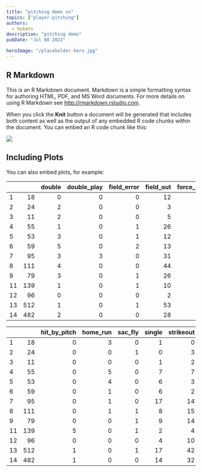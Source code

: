 ```yaml
---
title: "pitching demo xx"
topics: ["player-pitching"]
authors:
  - hokmts
description: "pitching demo"
pubDate: "Jul 08 2022"

heroImage: "/placeholder-hero.jpg"
---
```



## R Markdown

This is an R Markdown document. Markdown is a simple formatting syntax
for authoring HTML, PDF, and MS Word documents. For more details on
using R Markdown see <http://rmarkdown.rstudio.com>.

When you click the **Knit** button a document will be generated that
includes both content as well as the output of any embedded R code
chunks within the document. You can embed an R code chunk like this:

![](/mdtest2_files/figure-markdown_strict/cars-1.gif)

## Including Plots

You can also embed plots, for example:

<table>
<colgroup>
<col style="width: 3%" />
<col style="width: 4%" />
<col style="width: 8%" />
<col style="width: 14%" />
<col style="width: 14%" />
<col style="width: 11%" />
<col style="width: 11%" />
<col style="width: 30%" />
</colgroup>
<thead>
<tr class="header">
<th style="text-align: left;"></th>
<th style="text-align: right;"></th>
<th style="text-align: right;">double</th>
<th style="text-align: right;">double_play</th>
<th style="text-align: right;">field_error</th>
<th style="text-align: right;">field_out</th>
<th style="text-align: right;">force_out</th>
<th style="text-align: right;">grounded_into_double_play</th>
</tr>
</thead>
<tbody>
<tr class="odd">
<td style="text-align: left;">1</td>
<td style="text-align: right;">18</td>
<td style="text-align: right;">0</td>
<td style="text-align: right;">0</td>
<td style="text-align: right;">0</td>
<td style="text-align: right;">12</td>
<td style="text-align: right;">0</td>
<td style="text-align: right;">0</td>
</tr>
<tr class="even">
<td style="text-align: left;">2</td>
<td style="text-align: right;">24</td>
<td style="text-align: right;">2</td>
<td style="text-align: right;">0</td>
<td style="text-align: right;">0</td>
<td style="text-align: right;">3</td>
<td style="text-align: right;">0</td>
<td style="text-align: right;">0</td>
</tr>
<tr class="odd">
<td style="text-align: left;">3</td>
<td style="text-align: right;">11</td>
<td style="text-align: right;">2</td>
<td style="text-align: right;">0</td>
<td style="text-align: right;">0</td>
<td style="text-align: right;">5</td>
<td style="text-align: right;">0</td>
<td style="text-align: right;">0</td>
</tr>
<tr class="even">
<td style="text-align: left;">4</td>
<td style="text-align: right;">55</td>
<td style="text-align: right;">1</td>
<td style="text-align: right;">0</td>
<td style="text-align: right;">1</td>
<td style="text-align: right;">26</td>
<td style="text-align: right;">3</td>
<td style="text-align: right;">0</td>
</tr>
<tr class="odd">
<td style="text-align: left;">5</td>
<td style="text-align: right;">53</td>
<td style="text-align: right;">3</td>
<td style="text-align: right;">0</td>
<td style="text-align: right;">1</td>
<td style="text-align: right;">12</td>
<td style="text-align: right;">0</td>
<td style="text-align: right;">0</td>
</tr>
<tr class="even">
<td style="text-align: left;">6</td>
<td style="text-align: right;">59</td>
<td style="text-align: right;">5</td>
<td style="text-align: right;">0</td>
<td style="text-align: right;">2</td>
<td style="text-align: right;">13</td>
<td style="text-align: right;">0</td>
<td style="text-align: right;">1</td>
</tr>
<tr class="odd">
<td style="text-align: left;">7</td>
<td style="text-align: right;">95</td>
<td style="text-align: right;">3</td>
<td style="text-align: right;">3</td>
<td style="text-align: right;">0</td>
<td style="text-align: right;">31</td>
<td style="text-align: right;">0</td>
<td style="text-align: right;">1</td>
</tr>
<tr class="even">
<td style="text-align: left;">8</td>
<td style="text-align: right;">111</td>
<td style="text-align: right;">4</td>
<td style="text-align: right;">0</td>
<td style="text-align: right;">0</td>
<td style="text-align: right;">44</td>
<td style="text-align: right;">2</td>
<td style="text-align: right;">2</td>
</tr>
<tr class="odd">
<td style="text-align: left;">9</td>
<td style="text-align: right;">79</td>
<td style="text-align: right;">3</td>
<td style="text-align: right;">0</td>
<td style="text-align: right;">1</td>
<td style="text-align: right;">26</td>
<td style="text-align: right;">5</td>
<td style="text-align: right;">1</td>
</tr>
<tr class="even">
<td style="text-align: left;">11</td>
<td style="text-align: right;">139</td>
<td style="text-align: right;">1</td>
<td style="text-align: right;">0</td>
<td style="text-align: right;">1</td>
<td style="text-align: right;">10</td>
<td style="text-align: right;">0</td>
<td style="text-align: right;">1</td>
</tr>
<tr class="odd">
<td style="text-align: left;">12</td>
<td style="text-align: right;">96</td>
<td style="text-align: right;">0</td>
<td style="text-align: right;">0</td>
<td style="text-align: right;">0</td>
<td style="text-align: right;">2</td>
<td style="text-align: right;">0</td>
<td style="text-align: right;">0</td>
</tr>
<tr class="even">
<td style="text-align: left;">13</td>
<td style="text-align: right;">512</td>
<td style="text-align: right;">1</td>
<td style="text-align: right;">0</td>
<td style="text-align: right;">1</td>
<td style="text-align: right;">53</td>
<td style="text-align: right;">2</td>
<td style="text-align: right;">2</td>
</tr>
<tr class="odd">
<td style="text-align: left;">14</td>
<td style="text-align: right;">482</td>
<td style="text-align: right;">2</td>
<td style="text-align: right;">0</td>
<td style="text-align: right;">0</td>
<td style="text-align: right;">28</td>
<td style="text-align: right;">0</td>
<td style="text-align: right;">2</td>
</tr>
</tbody>
</table>

<table>
<colgroup>
<col style="width: 4%" />
<col style="width: 6%" />
<col style="width: 19%" />
<col style="width: 13%" />
<col style="width: 12%" />
<col style="width: 10%" />
<col style="width: 15%" />
<col style="width: 10%" />
<col style="width: 7%" />
</colgroup>
<thead>
<tr class="header">
<th style="text-align: left;"></th>
<th style="text-align: right;"></th>
<th style="text-align: right;">hit_by_pitch</th>
<th style="text-align: right;">home_run</th>
<th style="text-align: right;">sac_fly</th>
<th style="text-align: right;">single</th>
<th style="text-align: right;">strikeout</th>
<th style="text-align: right;">triple</th>
<th style="text-align: right;">walk</th>
</tr>
</thead>
<tbody>
<tr class="odd">
<td style="text-align: left;">1</td>
<td style="text-align: right;">18</td>
<td style="text-align: right;">0</td>
<td style="text-align: right;">3</td>
<td style="text-align: right;">0</td>
<td style="text-align: right;">1</td>
<td style="text-align: right;">0</td>
<td style="text-align: right;">0</td>
<td style="text-align: right;">0</td>
</tr>
<tr class="even">
<td style="text-align: left;">2</td>
<td style="text-align: right;">24</td>
<td style="text-align: right;">0</td>
<td style="text-align: right;">0</td>
<td style="text-align: right;">1</td>
<td style="text-align: right;">0</td>
<td style="text-align: right;">3</td>
<td style="text-align: right;">0</td>
<td style="text-align: right;">0</td>
</tr>
<tr class="odd">
<td style="text-align: left;">3</td>
<td style="text-align: right;">11</td>
<td style="text-align: right;">0</td>
<td style="text-align: right;">0</td>
<td style="text-align: right;">0</td>
<td style="text-align: right;">1</td>
<td style="text-align: right;">2</td>
<td style="text-align: right;">0</td>
<td style="text-align: right;">0</td>
</tr>
<tr class="even">
<td style="text-align: left;">4</td>
<td style="text-align: right;">55</td>
<td style="text-align: right;">0</td>
<td style="text-align: right;">5</td>
<td style="text-align: right;">0</td>
<td style="text-align: right;">7</td>
<td style="text-align: right;">7</td>
<td style="text-align: right;">0</td>
<td style="text-align: right;">0</td>
</tr>
<tr class="odd">
<td style="text-align: left;">5</td>
<td style="text-align: right;">53</td>
<td style="text-align: right;">0</td>
<td style="text-align: right;">4</td>
<td style="text-align: right;">0</td>
<td style="text-align: right;">6</td>
<td style="text-align: right;">3</td>
<td style="text-align: right;">0</td>
<td style="text-align: right;">0</td>
</tr>
<tr class="even">
<td style="text-align: left;">6</td>
<td style="text-align: right;">59</td>
<td style="text-align: right;">0</td>
<td style="text-align: right;">1</td>
<td style="text-align: right;">0</td>
<td style="text-align: right;">6</td>
<td style="text-align: right;">2</td>
<td style="text-align: right;">0</td>
<td style="text-align: right;">0</td>
</tr>
<tr class="odd">
<td style="text-align: left;">7</td>
<td style="text-align: right;">95</td>
<td style="text-align: right;">0</td>
<td style="text-align: right;">1</td>
<td style="text-align: right;">0</td>
<td style="text-align: right;">17</td>
<td style="text-align: right;">14</td>
<td style="text-align: right;">0</td>
<td style="text-align: right;">0</td>
</tr>
<tr class="even">
<td style="text-align: left;">8</td>
<td style="text-align: right;">111</td>
<td style="text-align: right;">0</td>
<td style="text-align: right;">1</td>
<td style="text-align: right;">1</td>
<td style="text-align: right;">8</td>
<td style="text-align: right;">15</td>
<td style="text-align: right;">0</td>
<td style="text-align: right;">0</td>
</tr>
<tr class="odd">
<td style="text-align: left;">9</td>
<td style="text-align: right;">79</td>
<td style="text-align: right;">0</td>
<td style="text-align: right;">0</td>
<td style="text-align: right;">1</td>
<td style="text-align: right;">9</td>
<td style="text-align: right;">14</td>
<td style="text-align: right;">1</td>
<td style="text-align: right;">0</td>
</tr>
<tr class="even">
<td style="text-align: left;">11</td>
<td style="text-align: right;">139</td>
<td style="text-align: right;">5</td>
<td style="text-align: right;">0</td>
<td style="text-align: right;">1</td>
<td style="text-align: right;">2</td>
<td style="text-align: right;">4</td>
<td style="text-align: right;">0</td>
<td style="text-align: right;">7</td>
</tr>
<tr class="odd">
<td style="text-align: left;">12</td>
<td style="text-align: right;">96</td>
<td style="text-align: right;">0</td>
<td style="text-align: right;">0</td>
<td style="text-align: right;">0</td>
<td style="text-align: right;">4</td>
<td style="text-align: right;">10</td>
<td style="text-align: right;">0</td>
<td style="text-align: right;">3</td>
</tr>
<tr class="even">
<td style="text-align: left;">13</td>
<td style="text-align: right;">512</td>
<td style="text-align: right;">1</td>
<td style="text-align: right;">0</td>
<td style="text-align: right;">1</td>
<td style="text-align: right;">17</td>
<td style="text-align: right;">42</td>
<td style="text-align: right;">1</td>
<td style="text-align: right;">15</td>
</tr>
<tr class="odd">
<td style="text-align: left;">14</td>
<td style="text-align: right;">482</td>
<td style="text-align: right;">1</td>
<td style="text-align: right;">0</td>
<td style="text-align: right;">0</td>
<td style="text-align: right;">14</td>
<td style="text-align: right;">32</td>
<td style="text-align: right;">0</td>
<td style="text-align: right;">17</td>
</tr>
</tbody>
</table>
